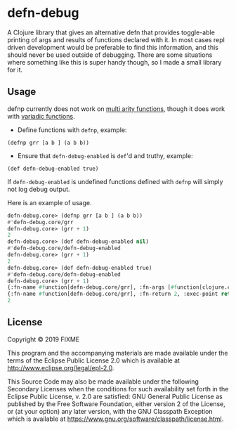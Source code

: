 # defn-debug

A Clojure library that gives an alternative defn that provides toggle-able printing of args and results of functions declared with it.
In most cases repl driven development would be preferable to find this information, and this should never be used outside of debugging.
There are some situations where something like this is super handy though, so I made a small library for it.

## Usage
defnp currently does not work on [multi arity functions](http://clojure-doc.org/articles/language/functions.html#multi-arity-functions), though it does work with [variadic functions](http://clojure-doc.org/articles/language/functions.html#variadic-functions).

* Define functions with `defnp`, example:
```
(defnp grr [a b ] (a b b))
```

* Ensure that `defn-debug-enabled` is `def`'d and truthy, example:
```
(def defn-debug-enabled true)
```
If `defn-debug-enabled` is undefined functions defined with `defnp`  will simply not log debug output. 


Here is an example of usage.
``` lisp
defn-debug.core> (defnp grr [a b ] (a b b))
#'defn-debug.core/grr
defn-debug.core> (grr + 1)
2
defn-debug.core> (def defn-debug-enabled nil)
#'defn-debug.core/defn-debug-enabled
defn-debug.core> (grr + 1)
2
defn-debug.core> (def defn-debug-enabled true)
#'defn-debug.core/defn-debug-enabled
defn-debug.core> (grr + 1)
{:fn-name #function[defn-debug.core/grr], :fn-args [#function[clojure.core/+] 1], :defn-env nil, :exec-point invocation}
{:fn-name #function[defn-debug.core/grr], :fn-return 2, :exec-point return}
2
```

## License

Copyright © 2019 FIXME

This program and the accompanying materials are made available under the
terms of the Eclipse Public License 2.0 which is available at
http://www.eclipse.org/legal/epl-2.0.

This Source Code may also be made available under the following Secondary
Licenses when the conditions for such availability set forth in the Eclipse
Public License, v. 2.0 are satisfied: GNU General Public License as published by
the Free Software Foundation, either version 2 of the License, or (at your
option) any later version, with the GNU Classpath Exception which is available
at https://www.gnu.org/software/classpath/license.html.

